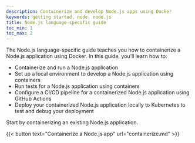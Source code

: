 ```yaml
---
description: Containerize and develop Node.js apps using Docker
keywords: getting started, node, node.js
title: Node.js language-specific guide
toc_min: 1
toc_max: 2
---
```


The Node.js language-specific guide teaches you how to containerize a Node.js application using Docker. In this guide, you’ll learn how to:

* Containerize and run a Node.js application
* Set up a local environment to develop a Node.js application using containers
* Run tests for a Node.js application using containers
* Configure a CI/CD pipeline for a containerized Node.js application using GitHub Actions
* Deploy your containerized Node.js application locally to Kubernetes to test and debug your deployment

Start by containerizing an existing Node.js application.

{{< button text="Containerize a Node.js app" url="containerize.md" >}}
